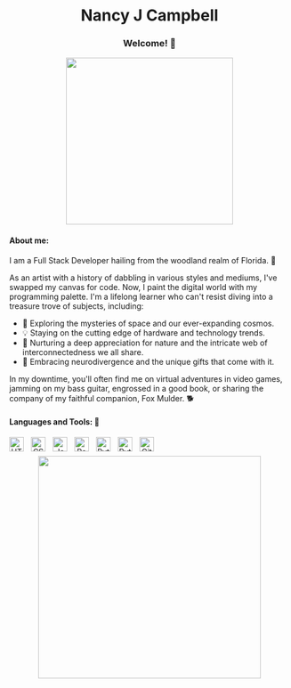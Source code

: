 <!---
NJCampbell/NJCampbell is a ✨ special ✨ repository because its `README.md` (this file) appears on your GitHub profile.
You can click the Preview link to take a look at your changes.
--->

<div align="center">
  <h1>Nancy J Campbell</h1>
  <h3>Welcome! 👋 </h3>
</div>
<div align="center">
<a href="URL_REDIRECT" target="blank"><img align="center" src="https://c4.wallpaperflare.com/wallpaper/24/707/627/digital-art-computer-headsets-vivian-james-wallpaper-preview.jpg" height="300" /></a>
</div>
<div>
  <h4>About me: </h4>
<p>I am a Full Stack Developer hailing from the woodland realm of Florida. 🌳 </p>
<p>As an artist with a history of dabbling in various styles and mediums, I've swapped my canvas for code. Now, I paint the digital world with my programming palette. I'm a lifelong learner who can't resist diving into a treasure trove of subjects, including:
  <ul>
    <li>🚀 Exploring the mysteries of space and our ever-expanding cosmos.</li>
    <li>💡 Staying on the cutting edge of hardware and technology trends.</li>
    <li>🌿 Nurturing a deep appreciation for nature and the intricate web of interconnectedness we all share.</li>
    <li>🌌 Embracing neurodivergence and the unique gifts that come with it.</li>
  </ul>
In my downtime, you'll often find me on virtual adventures in video games, jamming on my bass guitar, engrossed in a good book, or sharing the company of my faithful companion, Fox Mulder.  🐕 </p>


</div>

<h4>Languages and Tools: 🔧</h4>
<div align="center">
<img align="left" alt="HTML5" width="26px" src="https://cdn.jsdelivr.net/gh/devicons/devicon/icons/html5/html5-original.svg" style="padding-right:10px;" />
<img align="left" alt="CSS3" width="26px" src="https://cdn.jsdelivr.net/gh/devicons/devicon/icons/css3/css3-original.svg" style="padding-right:10px;" />
<img align="left" alt="JavaScript" width="26px" src="https://cdn.jsdelivr.net/gh/devicons/devicon/icons/javascript/javascript-original.svg" style="padding-right:10px;" />
<img align="left" alt="React" width="26px" src="https://cdn.jsdelivr.net/gh/devicons/devicon/icons/react/react-original.svg" style="padding-right:10px;" />
<img align="left" alt="Python" width="26px" src="https://camo.githubusercontent.com/e9306bcaa5457a3bb58aa38c9f2fb71e856479bd7a3726204ca07412e45f667f/68747470733a2f2f7777772e766563746f726c6f676f2e7a6f6e652f6c6f676f732f707974686f6e2f707974686f6e2d69636f6e2e737667" style="padding-right:10px;" />
<img align="left" alt="Python" width="26px" src="https://w7.pngwing.com/pngs/915/519/png-transparent-typescript-hd-logo-thumbnail.png" style="padding-right:10px;" />
<img align="left" alt="GitHub" width="26px" src="https://user-images.githubusercontent.com/3369400/139447912-e0f43f33-6d9f-45f8-be46-2df5bbc91289.png" style="padding-right:10px;" />
</div>
<br>
<br>



<div align="center">
  <img src="https://github-readme-stats.vercel.app/api?username=NJCampbell&show_icons=true&theme=radical" width="400">
</div>


